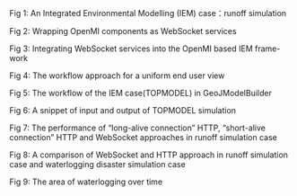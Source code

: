 Fig 1: An Integrated Environmental Modelling (IEM) case：runoff simulation 

Fig 2: Wrapping OpenMI components as WebSocket services

Fig 3: Integrating WebSocket services into the OpenMI based IEM frame-work

Fig 4: The workflow approach for a uniform end user view

Fig 5: The workflow of the IEM case(TOPMODEL) in GeoJModelBuilder

Fig 6: A snippet of input and output of TOPMODEL simulation

Fig 7: The performance of “long-alive connection” HTTP, “short-alive connection” HTTP and WebSocket approaches in runoff simulation case

Fig 8: A comparison of WebSocket and HTTP approach in runoff simulation case and waterlogging disaster simulation case

Fig 9: The area of waterlogging over time

